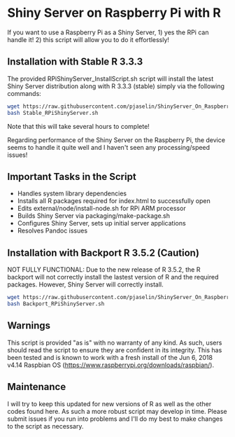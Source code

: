 # Shiny Server on Raspberry Pi with R

If you want to use a Raspberry Pi as a Shiny Server, 1) yes the RPi can handle it! 2) this script will allow you to do it effortlessly!

## Installation with Stable R 3.3.3

The provided RPiShinyServer_InstallScript.sh script will install the latest Shiny Server distribution along with R 3.3.3 (stable) simply via the following commands:

```bash
wget https://raw.githubusercontent.com/pjaselin/ShinyServer_On_RaspberryPi/master/Stable_RPiShinyServer.sh
bash Stable_RPiShinyServer.sh
```

Note that this will take several hours to complete!

Regarding performance of the Shiny Server on the Raspberry Pi, the device seems to handle it quite well and I haven't seen any processing/speed issues!

## Important Tasks in the Script
- Handles system library dependencies
- Installs all R packages required for index.html to successfully open
- Edits external/node/install-node.sh for RPi ARM processor
- Builds Shiny Server via packaging/make-package.sh
- Configures Shiny Server, sets up initial server applications
- Resolves Pandoc issues

## Installation with Backport R 3.5.2 (Caution)

NOT FULLY FUNCTIONAL: Due to the new release of R 3.5.2, the R backport will not correctly install the lastest version of R and the required packages. However, Shiny Server will correctly install.

```bash
wget https://raw.githubusercontent.com/pjaselin/ShinyServer_On_RaspberryPi/master/Backport_RPiShinyServer.sh
bash Backport_RPiShinyServer.sh
```

## Warnings
This script is provided "as is" with no warranty of any kind. As such, users should read the script to ensure they are confident in its integrity. This has been tested and is known to work with a fresh install of the Jun 6, 2018 v4.14 Raspbian OS (https://www.raspberrypi.org/downloads/raspbian/).

## Maintenance
I will try to keep this updated for new versions of R as well as the other codes found here. As such a more robust script may develop in time. Please submit issues if you run into problems and I'll do my best to make changes to the script as necessary.
